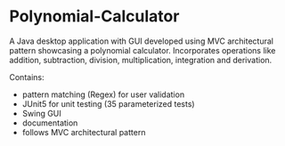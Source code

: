 # Polynomial-Calculator
A Java desktop application with GUI developed using MVC architectural pattern showcasing a polynomial calculator. Incorporates operations like addition, subtraction, division, multiplication, integration and derivation.

Contains:
  - pattern matching (Regex) for user validation
  - JUnit5 for unit testing (35 parameterized tests)
  - Swing GUI
  - documentation
  - follows MVC architectural pattern
